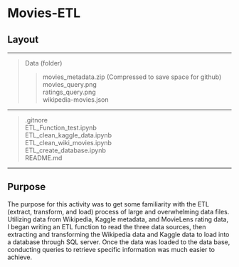 # Movies-ETL
## Layout   
---   
> Data (folder)  
> > movies_metadata.zip (Compressed to save space for github)   
> > movies_query.png   
> > ratings_query.png   
> > wikipedia-movies.json   
---   
> .gitnore      
> ETL_Function_test.ipynb   
> ETL_clean_kaggle_data.ipynb    
> ETL_clean_wiki_movies.ipynb   
> ETL_create_database.ipynb   
> README.md    
---  
   
   
## Purpose   
The purpose for this activity was to get some familiarity with the ETL (extract, transform, and load) process of large and overwhelming data files. Utilizing data from Wikipedia, Kaggle metadata, and MovieLens rating data, I began writing an ETL function to read the three data sources, then extracting and transforming the Wikipedia data and Kaggle data to load into a database through SQL server. Once the data was loaded to the data base, conducting queries to retrieve specific information was much easier to achieve.
